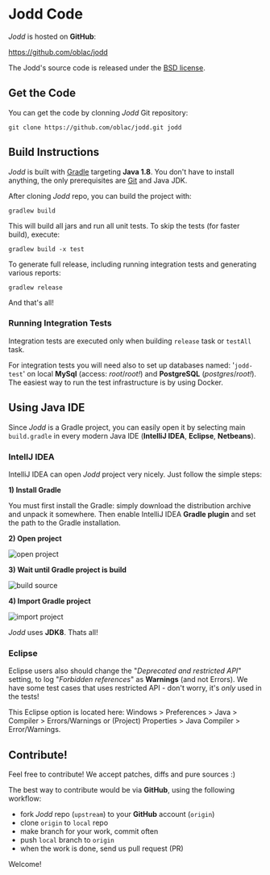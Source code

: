 # Jodd Code

*Jodd* is hosted on **GitHub**:

<div class="button button-long"><a href="https://github.com/oblac/jodd">https://github.com/oblac/jodd</a></div>

The Jodd's source code is released under the [BSD license](/license.html).

## Get the Code

You can get the code by clonning *Jodd* Git repository:

	git clone https://github.com/oblac/jodd.git jodd

## Build Instructions

*Jodd* is built with [Gradle](http://gradle.org) targeting **Java 1.8**.
You don't have to install anything, the only prerequisites are
[Git](http://help.github.com/set-up-git-redirect) and Java JDK.

After cloning *Jodd* repo, you can build the project with:

	gradlew build

This will build all jars and run all unit tests. To skip the tests (for faster build), execute:

	gradlew build -x test

To generate full release, including running integration tests and generating various reports:

	gradlew release

And that's all!

### Running Integration Tests

Integration tests are executed only when building `release` task or `testAll` task.

For integration tests you will need also to set up databases named: '`jodd-test`' on local **MySql** (access: _root_/_root!_) and **PostgreSQL** (_postgres_/_root!_).
The easiest way to run the test infrastructure is by using Docker.

## Using Java IDE

Since *Jodd* is a Gradle project, you can easily open it by selecting main `build.gradle` in
every modern Java IDE (**IntelliJ IDEA**, **Eclipse**, **Netbeans**).

### IntellJ IDEA

IntelliJ IDEA can open *Jodd* project very nicely. Just follow the simple steps:

**1) Install Gradle**

You must first install the Gradle: simply download the distribution archive
and unpack it somewhere. Then enable IntelliJ IDEA **Gradle plugin** and set
the path to the Gradle installation.

**2) Open project**

![open project](gfx/source-1-open-project.png)

**3) Wait until Gradle project is build**

![build source](gfx/source-2-building.png)

**4) Import Gradle project**

![import project](gfx/source-3-import-project.png)

*Jodd* uses **JDK8**. Thats all!


### Eclipse

Eclipse users also should change the "_Deprecated and restricted API_" setting, to log "_Forbidden references_" as **Warnings** (and not Errors). We have some test cases that uses restricted API - don't worry, it's _only_ used in the tests!

This Eclipse option is located here: Windows > Preferences > Java > Compiler > Errors/Warnings or (Project) Properties > Java Compiler > Error/Warnings.


## Contribute!

Feel free to contribute! We accept patches, diffs and pure sources :)

The best way to contribute would be via **GitHub**, using the following workflow:

+ fork *Jodd* repo (<code>upstream</code>) to your **GitHub** account (`origin`)
+ clone `origin` to `local` repo
+ make branch for your work, commit often
+ push `local` branch to `origin`
+ when the work is done, send us pull request (PR)

Welcome!